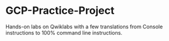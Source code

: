 # GCP-Practice-Project
Hands-on labs on Qwiklabs with a few translations from Console instructions to 100% command line instructions.
